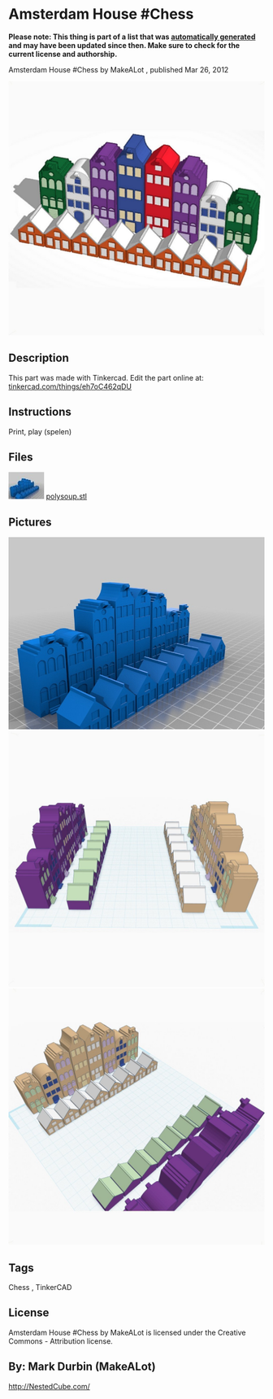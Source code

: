 Amsterdam House #Chess
===============
**Please note: This thing is part of a list that was [automatically generated](https://github.com/carlosgs/export-things) and may have been updated since then. Make sure to check for the current license and authorship.**  

Amsterdam House #Chess  by MakeALot , published Mar 26, 2012

![Image](img/ahc_display_large_display_large.jpg)

Description
--------
This part was made with Tinkercad. Edit the part online at: <a href="https://tinkercad.com/things/eh7oC462qDU" target="_blank" rel="nofollow">tinkercad.com/things/eh7oC462qDU</a>

Instructions
--------
Print, play (spelen)

Files
--------
[![Image](img/polysoup_preview_tinycard.jpg)](polysoup.stl)
 [ polysoup.stl](polysoup.stl)  



Pictures
--------
![Image](img/polysoup_display_large.jpg)
![Image](img/ahc1_display_large_display_large.jpg)
![Image](img/ahc2_display_large_display_large.jpg)


Tags
--------
Chess , TinkerCAD  

  

License
--------
Amsterdam House #Chess by MakeALot is licensed under the Creative Commons - Attribution license.  



By: Mark Durbin (MakeALot)
--------
<http://NestedCube.com/>